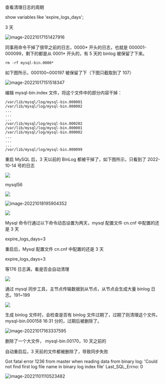 查看清理日志的周期

show variables like 'expire_logs_days';



3 天

![image-20221017151427916](http://cdn.jayh.club/uPic/image-20221017151427916rqCXjhVaUQgQ.png)



同事用命令干掉了很早之前的日志，0000* 开头的日志，也就是 000001-000099，剩下的都是从 0001* 开头的，有 5 天的 binlog 被保留了下来。

``` SH
rm -rf mysql-bin.0000*
```



如下图所示，000100~000197 被保留了下（下图只截取到了 107）



![image-20221017151518347](http://cdn.jayh.club/uPic/image-20221017151518347GWgE6i.png)





编辑 mysql-bin.index 文件，将这个文件中的部分内容干掉：

``` 
/var/lib/mysql/log/mysql-bin.000001
/var/lib/mysql/log/mysql-bin.000002
...
...
...
/var/lib/mysql/log/mysql-bin.000202
/var/lib/mysql/log/mysql-bin.000001
/var/lib/mysql/log/mysql-bin.000002
...
...
...
/var/lib/mysql/log/mysql-bin.000099
```



重启 MySQL 后，3 天以前的 BinLog 都被干掉了，如下图所示，只看到了 2022-10-14 号的日志





![](http://cdn.jayh.club/uPic/image-20221018195805041KaFhmB.png)





mysql56



![](http://cdn.jayh.club/uPic/image-202210181958268421WhMTp.png)

![image-20221018195904352](http://cdn.jayh.club/uPic/image-20221018195904352xUckzs.png)

![](http://cdn.jayh.club/uPic/image-20221018195918700OGsn7Q.png)

Mysql 命令行通过以下命令动态设置为两天，mysql 配置文件 cn.cnf 中配置的还是 3 天

expire_logs_days=3

重启后，Mysql 配置文件 cn.cnf 中配置的还是 3 天

expire_logs_days=3



等176 日志满，看是否会自动清理

![](http://cdn.jayh.club/uPic/image-20221018195937190vyHG79.png)

通过 mysql 同步工具，主节点传输数据到从节点，从节点会生成大量 binlog 日志。191~199

![](http://cdn.jayh.club/uPic/image-202210182000219579cSkbR.png)

生成 binlog 文件时，会检查是否有 binlog 文件过期了，过期了则清理这个文件。mysql-bin.000158 16:31 分的，过期后被删除了。

![image-20221017163337595](http://cdn.jayh.club/uPic/image-20221017163337595XAGUcM.png)



删除了一个大文件， mysql-bin.00170，10 天之前的



自动重启后，3 天前的文件都被删除了，导致同步失败

 Got fatal error 1236 from master when reading data from binary log: 'Could not find first log file name in binary log index file'
               Last_SQL_Errno: 0

![image-20221101110523482](http://cdn.jayh.club/uPic/image-20221101110523482ASdW5u.png)